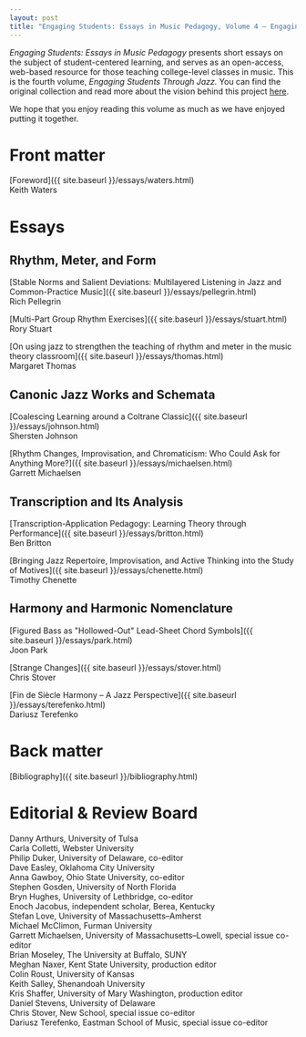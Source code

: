 ```yaml
---
layout: post
title: "Engaging Students: Essays in Music Pedagogy, Volume 4 – Engaging Students Through Jazz"
---
```


_Engaging Students: Essays in Music Pedagogy_ presents short essays on the subject of student-centered learning, and serves as an open-access, web-based resource for those teaching college-level classes in music. This is the fourth volume, *Engaging Students Through Jazz.* You can find the original collection and read more about the vision behind this project [here](http://www.flipcamp.org/engagingstudents/).

We hope that you enjoy reading this volume as much as we have enjoyed putting it together.

# Front matter

[Foreword]({{ site.baseurl }}/essays/waters.html)  
Keith Waters


# Essays

## Rhythm, Meter, and Form

[Stable Norms and Salient Deviations: Multilayered Listening in Jazz and Common-Practice Music]({{ site.baseurl }}/essays/pellegrin.html)  
Rich Pellegrin

[Multi-Part Group Rhythm Exercises]({{ site.baseurl }}/essays/stuart.html)  
Rory Stuart

[On using jazz to strengthen the teaching of rhythm and meter in the music theory classroom]({{ site.baseurl }}/essays/thomas.html)  
Margaret Thomas


## Canonic Jazz Works and Schemata

[Coalescing Learning around a Coltrane Classic]({{ site.baseurl }}/essays/johnson.html)  
Shersten Johnson

[Rhythm Changes, Improvisation, and Chromaticism: Who Could Ask for Anything More?]({{ site.baseurl }}/essays/michaelsen.html)  
Garrett Michaelsen


## Transcription and Its Analysis

[Transcription-Application Pedagogy: Learning Theory through Performance]({{ site.baseurl }}/essays/britton.html)  
Ben Britton

[Bringing Jazz Repertoire, Improvisation, and Active Thinking into the Study of Motives]({{ site.baseurl }}/essays/chenette.html)  
Timothy Chenette


## Harmony and Harmonic Nomenclature

[Figured Bass as "Hollowed-Out" Lead-Sheet Chord Symbols]({{ site.baseurl }}/essays/park.html)  
Joon Park

[Strange Changes]({{ site.baseurl }}/essays/stover.html)  
Chris Stover

[Fin de Siècle Harmony – A Jazz Perspective]({{ site.baseurl }}/essays/terefenko.html)  
Dariusz Terefenko


# Back matter

[Bibliography]({{ site.baseurl }}/bibliography.html)


# Editorial & Review Board

Danny Arthurs, University of Tulsa  
Carla Colletti, Webster University  
Philip Duker, University of Delaware, co-editor  
Dave Easley, Oklahoma City University  
Anna Gawboy, Ohio State University, co-editor  
Stephen Gosden, University of North Florida  
Bryn Hughes, University of Lethbridge, co-editor  
Enoch Jacobus, independent scholar, Berea, Kentucky  
Stefan Love, University of Massachusetts–Amherst  
Michael McClimon, Furman University  
Garrett Michaelsen, University of Massachusetts–Lowell, special issue co-editor  
Brian Moseley, The University at Buffalo, SUNY  
Meghan Naxer, Kent State University, production editor  
Colin Roust, University of Kansas  
Keith Salley, Shenandoah University  
Kris Shaffer, University of Mary Washington, production editor  
Daniel Stevens, University of Delaware  
Chris Stover, New School, special issue co-editor  
Dariusz Terefenko, Eastman School of Music, special issue co-editor

